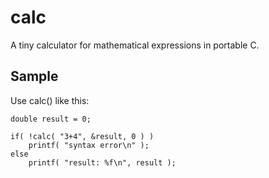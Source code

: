 calc
====

A tiny calculator for mathematical expressions in portable C.

Sample
------

Use calc() like this:

	double result = 0;

	if( !calc( "3+4", &result, 0 ) )
		printf( "syntax error\n" );
	else
		printf( "result: %f\n", result );
